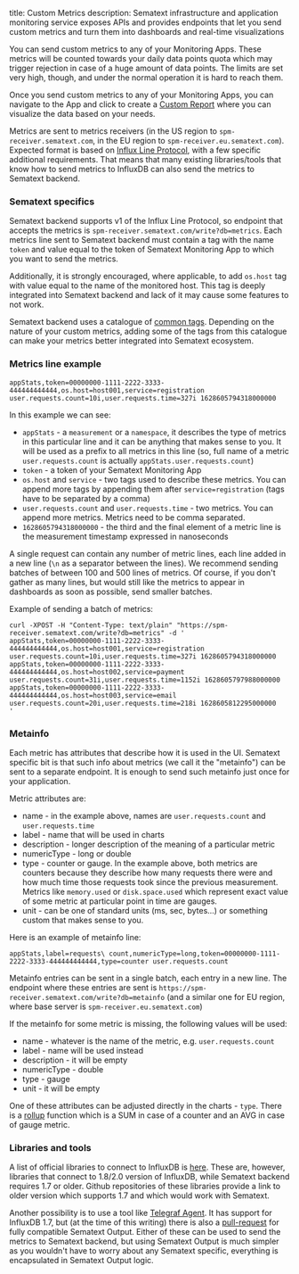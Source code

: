 title: Custom Metrics
description: Sematext infrastructure and application monitoring service exposes APIs and provides endpoints that let you send custom metrics and turn them into dashboards and real-time visualizations
    
You can send custom metrics to any of your Monitoring Apps. These metrics will be counted towards your
daily data points quota which may trigger rejection in case of a huge amount of data points.
The limits are set very high, though, and under the normal operation it is hard to reach them.

Once you send custom metrics to any of your Monitoring Apps, you can navigate to the App and click to create a [Custom Report](https://sematext.com/docs/guide/reports-guide/) where you can visualize the data based on your needs.

Metrics are sent to metrics receivers (in the US region to `spm-receiver.sematext.com`, in the EU region
to `spm-receiver.eu.sematext.com`). Expected format is based on 
[Influx Line Protocol](https://docs.influxdata.com/influxdb/v1.7/write_protocols/line_protocol_tutorial/), with a few
specific additional requirements. That means that many existing libraries/tools that know how to send metrics to
InfluxDB can also send the metrics to Sematext backend.

### Sematext specifics

Sematext backend supports v1 of the Influx Line Protocol, so endpoint that accepts the metrics is
`spm-receiver.sematext.com/write?db=metrics`. Each metrics line sent to Sematext backend must contain a tag with the
name `token` and value equal to the token of Sematext Monitoring App to which you want to send the metrics.

Additionally, it is strongly encouraged, where applicable, to add `os.host` tag with value equal to the name of the
monitored host. This tag is deeply integrated into Sematext backend and lack of it may cause some features to not work.

Sematext backend uses a catalogue of [common tags](https://sematext.com/docs/tags/). Depending on the nature of your
custom metrics, adding some of the tags from this catalogue can make your metrics better integrated into Sematext
ecosystem.


### Metrics line example

```
appStats,token=00000000-1111-2222-3333-444444444444,os.host=host001,service=registration user.requests.count=10i,user.requests.time=327i 1628605794318000000
```

In this example we can see:

  - `appStats` - a `measurement` or a `namespace`, it describes the type of metrics in this particular line and it can be
  anything that makes sense to you. It will be used as a prefix to all metrics in this line (so, full name of a metric
  `user.requests.count` is actually `appStats.user.requests.count`)
  - `token` - a token of your Sematext Monitoring App
  - `os.host` and `service` - two tags used to describe these metrics. You can append more tags by appending them after
  `service=registration` (tags have to be separated by a comma)
  - `user.requests.count` and `user.requests.time` - two metrics. You can append more metrics. Metrics need to be comma
  separated.
  - `1628605794318000000` - the third and the final element of a metric line is the measurement timestamp expressed in
  nanoseconds

A single request can contain any number of metric lines, each line added in a new line (`\n` as a separator between the
lines). We recommend sending batches of between 100 and 500 lines of metrics. Of course, if you don't gather as many
lines, but would still like the metrics to appear in dashboards as soon as possible, send smaller batches.

Example of sending a batch of metrics:
```
curl -XPOST -H "Content-Type: text/plain" "https://spm-receiver.sematext.com/write?db=metrics" -d '
appStats,token=00000000-1111-2222-3333-444444444444,os.host=host001,service=registration user.requests.count=10i,user.requests.time=327i 1628605794318000000
appStats,token=00000000-1111-2222-3333-444444444444,os.host=host002,service=payment user.requests.count=31i,user.requests.time=1152i 1628605797988000000
appStats,token=00000000-1111-2222-3333-444444444444,os.host=host003,service=email user.requests.count=20i,user.requests.time=218i 1628605812295000000
'
```

### Metainfo

Each metric has attributes that describe how it is used in the UI. Sematext specific bit is that such info about metrics
(we call it the "metainfo") can be sent to a separate endpoint. It is enough to send such metainfo just once for your
application.

Metric attributes are:

- name - in the example above, names are `user.requests.count` and `user.requests.time`
- label - name that will be used in charts
- description - longer description of the meaning of a particular metric
- numericType - long or double
- type - counter or gauge. In the example above, both metrics are counters because they describe how many requests there
  were and how much time those requests took since the previous measurement. Metrics like `memory.used` or
  `disk.space.used` which represent exact value of some metric at particular point in time are gauges.
- unit - can be one of standard units (ms, sec, bytes...) or something custom that makes sense to you.

Here is an example of metainfo line:

```
appStats,label=requests\ count,numericType=long,token=00000000-1111-2222-3333-444444444444,type=counter user.requests.count
```

Metainfo entries can be sent in a single batch, each entry in a new line. The endpoint where these entries are sent is
`https://spm-receiver.sematext.com/write?db=metainfo` (and a similar one for EU region, where base server is
`spm-receiver.eu.sematext.com`)

If the metainfo for some metric is missing, the following values will be used:

- name - whatever is the name of the metric, e.g. `user.requests.count`
- label - name will be used instead
- description - it will be empty
- numericType - double
- type - gauge
- unit - it will be empty

One of these attributes can be adjusted directly in the charts - `type`. There is a [rollup](https://sematext.com/docs/dashboards/chart-builder/#rollup-by) function which is a SUM in case of a counter and an AVG in case of gauge metric.

### Libraries and tools

A list of official libraries to connect to InfluxDB is [here](https://docs.influxdata.com/influxdb/cloud/api-guide/client-libraries/).
These are, however, libraries that connect to 1.8/2.0 version of InfluxDB, while Sematext backend requires 1.7 or older.
Github repositories of these libraries provide a link to older version which supports 1.7 and which would work with
Sematext.

Another possibility is to use a tool like [Telegraf Agent](https://github.com/influxdata/telegraf). It has support for
InfluxDB 1.7, but (at the time of this writing) there is also a [pull-request](https://github.com/influxdata/telegraf/pull/9586)
for fully compatible Sematext Output. Either of these can be used to send the metrics to Sematext backend, but using
Sematext Output is much simpler as you wouldn't have to worry about any Sematext specific, everything is encapsulated in
Sematext Output logic.

